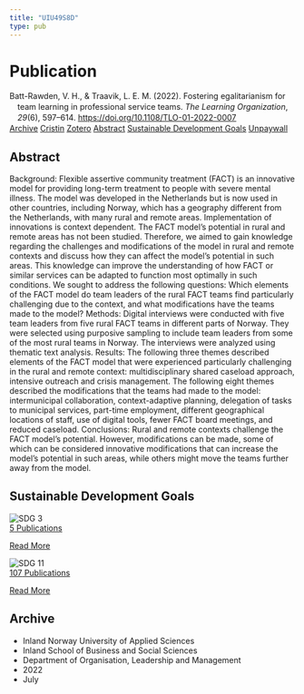 ```yaml
---
title: "UIU49S8D"
type: pub
---
```

<h1>Publication</h1>
<article id="csl-bib-container-UIU49S8D" class="csl-bib-container">
  <div class="csl-bib-body" style="line-height: 1.35; padding-left: 1em; text-indent:-1em;">
  <div class="csl-entry">Batt-Rawden, V. H., &amp; Traavik, L. E. M. (2022). Fostering egalitarianism for team learning in professional service teams. <i>The Learning Organization</i>, <i>29</i>(6), 597&#x2013;614. <a href="https://doi.org/10.1108/TLO-01-2022-0007">https://doi.org/10.1108/TLO-01-2022-0007</a></div>
</div>
  <div class="csl-bib-buttons">
    <a href="#taxonomy-article-UIU49S8D" class="csl-bib-button">Archive</a>
    <a href="https://app.cristin.no/results/show.jsf?id=2039491" alt="Cristin URL" class="csl-bib-button">Cristin</a>
    <a href="http://zotero.org/groups/5402882/items/UIU49S8D" alt="Zotero URL" class="csl-bib-button">Zotero</a>
    <a href="#abstract-article-UIU49S8D" class="csl-bib-button">Abstract</a>
    <a href="#sdg-article-UIU49S8D" class="csl-bib-button">Sustainable Development Goals</a>
    <a href="https://doi.org/10.1108/tlo-01-2022-0007" class="csl-bib-button">Unpaywall</a>
  </div>
  <div id="csl-bib-meta-container-UIU49S8D"></div>
</article>
<div id="csl-bib-meta-UIU49S8D" class="csl-bib-meta">
  <article id="abstract-article-UIU49S8D" class="abstract-article">
    <h1>Abstract</h1>
    Background: Flexible assertive community treatment (FACT) is an innovative model for providing long-term treatment to people with severe mental illness. The model was developed in the Netherlands but is now used in other countries, including Norway, which has a geography different from the Netherlands, with many rural and remote areas. Implementation of innovations is context dependent. The FACT model’s potential in rural and remote areas has not been studied. Therefore, we aimed to gain knowledge regarding the challenges and modifications of the model in rural and remote contexts and discuss how they can affect the model’s potential in such areas. This knowledge can improve the understanding of how FACT or similar services can be adapted to function most optimally in such conditions. We sought to address the following questions: Which elements of the FACT model do team leaders of the rural FACT teams find particularly challenging due to the context, and what modifications have the teams made to the model? Methods: Digital interviews were conducted with five team leaders from five rural FACT teams in different parts of Norway. They were selected using purposive sampling to include team leaders from some of the most rural teams in Norway. The interviews were analyzed using thematic text analysis. Results: The following three themes described elements of the FACT model that were experienced particularly challenging in the rural and remote context: multidisciplinary shared caseload approach, intensive outreach and crisis management. The following eight themes described the modifications that the teams had made to the model: intermunicipal collaboration, context-adaptive planning, delegation of tasks to municipal services, part-time employment, different geographical locations of staff, use of digital tools, fewer FACT board meetings, and reduced caseload. Conclusions: Rural and remote contexts challenge the FACT model’s potential. However, modifications can be made, some of which can be considered innovative modifications that can increase the model’s potential in such areas, while others might move the teams further away from the model.
  </article>
  <article id="sdg-article-UIU49S8D" class="sdg-article">
    <h1>Sustainable Development Goals</h1>
    <div class="sdg-container"><div id="sdg3" class="sdg"> <img src="{{< params subfolder >}}images/sdg/sdg03_en.png" class="image" alt="SDG 3"> <div class="sdg-overlay"> <a href="{{< params subfolder >}}en/archive/?sdg=3#archive" class="sdg-publication-count"><span>5</span> Publications</a> <p><a href="https://sdgs.un.org/goals/goal3" class="sdg-read-more">Read More</a></p> </div> </div> <div id="sdg11" class="sdg"> <img src="{{< params subfolder >}}images/sdg/sdg11_en.png" class="image" alt="SDG 11"> <div class="sdg-overlay"> <a href="{{< params subfolder >}}en/archive/?sdg=11#archive" class="sdg-publication-count"><span>107</span> Publications</a> <p><a href="https://sdgs.un.org/goals/goal11" class="sdg-read-more">Read More</a></p> </div> </div></div>
  </article>
  <article id="taxonomy-article-UIU49S8D" class="taxonomy-article">
    <h1>Archive</h1>
    <ul>
      <li>Inland Norway University of Applied Sciences</li>
      <li>Inland School of Business and Social Sciences</li>
      <li>Department of Organisation, Leadership and Management</li>
      <li>2022</li>
      <li>July</li>
    </ul>
  </article>
</div>
